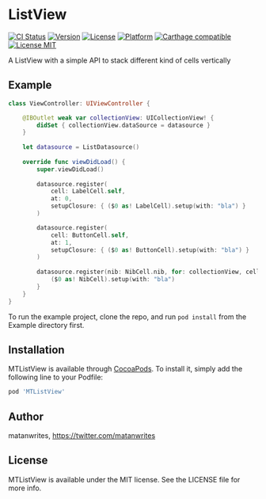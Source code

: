 # ListView

[![CI Status](http://img.shields.io/travis/matanwrites/ListView.svg?style=flat)](https://travis-ci.org/matanwrites/ListView)
[![Version](https://img.shields.io/cocoapods/v/MTListView.svg?style=flat)](http://cocoapods.org/pods/MTListView)
[![License](https://img.shields.io/cocoapods/l/MTListView.svg?style=flat)](http://cocoapods.org/pods/MTListView)
[![Platform](https://img.shields.io/cocoapods/p/MTListView.svg?style=flat)](http://cocoapods.org/pods/MTListView)
[![Carthage compatible](https://img.shields.io/badge/Carthage-compatible-4BC51D.svg?style=flat)](https://github.com/Carthage/Carthage)
[![License MIT](https://img.shields.io/badge/license-MIT-blue.svg?style=flat-square)](https://github.com/matanwrites/JobQueue/blob/master/LICENSE.md)



A ListView with a simple API to stack different kind of cells vertically

## Example

```swift
class ViewController: UIViewController {

    @IBOutlet weak var collectionView: UICollectionView! {
        didSet { collectionView.dataSource = datasource }
    }
    
    let datasource = ListDatasource()
    
    override func viewDidLoad() {
        super.viewDidLoad()
        
        datasource.register(
            cell: LabelCell.self,
            at: 0,
            setupClosure: { ($0 as! LabelCell).setup(with: "bla") }
        )

        datasource.register(
            cell: ButtonCell.self,
            at: 1,
            setupClosure: { ($0 as! ButtonCell).setup(with: "bla") }
        )
        
        datasource.register(nib: NibCell.nib, for: collectionView, cell: NibCell.self, at: 2) {
            ($0 as! NibCell).setup(with: "bla")
        }
    }
}
````

To run the example project, clone the repo, and run `pod install` from the Example directory first.


## Installation

MTListView is available through [CocoaPods](http://cocoapods.org). To install
it, simply add the following line to your Podfile:

```ruby
pod 'MTListView'
```


## Author

matanwrites, https://twitter.com/matanwrites

## License

MTListView is available under the MIT license. See the LICENSE file for more info.

